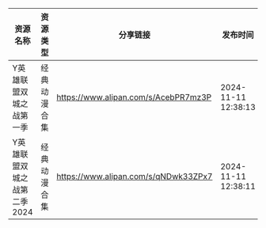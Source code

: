 | 资源名称             | 资源类型   | 分享链接                                 | 发布时间                |
| ---------------- | ------ | ------------------------------------ | ------------------- |
| Y英雄联盟双城之战第一季     | 经典动漫合集 | https://www.alipan.com/s/AcebPR7mz3P | 2024-11-11 12:38:13 |
| Y英雄联盟双城之战第二季2024 | 经典动漫合集 | https://www.alipan.com/s/qNDwk33ZPx7 | 2024-11-11 12:38:11 |
